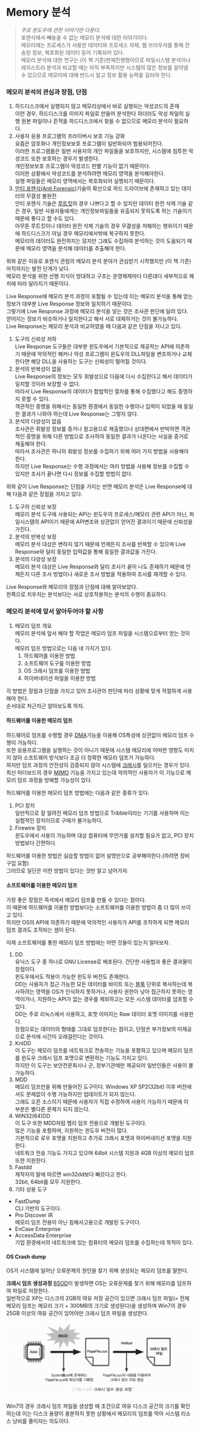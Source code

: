 # Memory 분석
>*주로 윈도우에 관한 이야기만 다룬다.*  
포렌식에서 빼놓을 수 없는 메모리 분석에 대한 이야기이다.  
메모리에는 프로세스가 사용한 데이터와 프로세스 자체, 웹 브라우저를 통해 전송된 정보, 복호화된 데이터 등이 기록되어 있다.  
메모리 분석에 대한 연구는 (이 책 기준)현재진행형이므로 파일시스템 분석이나 레지스트리 분석과 비교할 때는 아직 부족하지만 시스템의 많은 정보를 알아낼 수 있으므로 메모리에 대해 반드시 알고 정보 활용 능력을 길러야 한다.

### 메모리 분석의 관심과 장점, 단점
1. 하드디스크에서 실행되지 않고 메모리상에서 바로 실행되는 악성코드의 존재  
이런 경우, 하드디스크를 이미지 파일로 만들어 분석한다 하더라도 악성 파일의 실행 원본 파일이나 흔적을 하드디스크에서 찾을 수 없으므로 메모리 분석이 필요하다.
2. 사용자 응용 프로그램의 프라이버시 보호 기능 강화  
요즘은 암호화나 개인정보보호 프로그램이 일반화되어 범용되어진다.  
이러한 프로그램들은 일반 사용자의 개인 파일들을 보호하지만, 시스템에 침투한 악성코드 또한 보호하는 경우가 발생한다.   
개인정보보호 프로그램이 악성코드 판별 기능이 없기 때문이다.   
이러한 상황에서 악성코드를 분석하려면 메모리 영역을 분석해야한다.  
실행 파일들은 메모리 영역에서는 복호화되어 실행되기 때문이다.  
3. [안티 포렌식(Anti Forensic)](https://en.wikipedia.org/wiki/Anti-computer_forensics)기술의 확산으로 하드 드라이브에 존재하고 있는 데이터의 무결성 불완전  
안티 포렌식 기술은 [루트킷](https://ko.wikipedia.org/wiki/%EB%A3%A8%ED%8A%B8%ED%82%B7)의 경우 나쁘다고 할 수 있지만 데이터 완전 삭제 기술 같은 경우, 일반 사용자들에게는 개인정보파일들을 유출되지 못하도록 하는 기술이기 때문에 좋다고 할 수도 있다.  
아무튼 루트킷이나 데이터 완전 삭제 기술의 경우 무결성을 저해하는 행위이기 때문에 하드디스크가 아닐 경우 메모리에서밖에 복구하지 못한다.  
메모리의 데이터도 완전하지는 않지만 그래도 수집하여 분석하는 것이 도움되기 때문에 메모리 영역을 분석해 데이터를 추출해야 한다.  

위와 같은 이유로 포렌식 관점의 메모리 분석 분야가 관심받기 시작했지만 (이 책 기준)아직까지는 발전 단계가 낮다.  
메모리 분석을 위한 선행 지식이 방대하고 구조는 운영체제마다 다른데다 세부적으로 패치에 따라 달라지기 때문이다. 
 
Live Response에 메모리 분석 과정이 포함될 수 있는데 이는 메모리 분석을 통해 얻는 정보가 대부분 Live Response 정보와 일치하기 때문이다.  
그렇기에 Live Response 과정에 메모리 분석을 넣는 것은 조사관 판단에 달려 있다.  
얻어지는 정보가 비슷하거나 일치한다고 해서 서로 대체하거는 것이 불가능하다.  
Live Response는 메모리 분석과 비교하였을 때 다음과 같은 단점을 지니고 있다.  

1. 도구의 신뢰성 저하  
Live Response 도구들은 대부분 윈도우에서 기본적으로 제공학는 API에 의존하기 때문에 악의적인 해커나 악성 프로그램이 윈도우의 DLL파일을 변조하거나 교체한다면 해당 DLL을 사용하는 도구는 신뢰성이 떨어질 것이다.
2. 분석의 반복성이 없음  
Live Response의 정보는 모두 휘발성으로 다음에 다시 수집한다고 해서 데이터가 일치할 것이라 보장할 수 없다.  
따라서 Live Response의 데이터가 합법적인 절차를 통해 수집했다고 해도 증명하지 못할 수 있다.  
객관적인 증명을 위해서는 동일한 환경에서 동일한 수행이나 입력이 되었을 때 동일한 결과가 나와야 하는데 Live Response는 그렇지 않다.  
3. 분석의 다양성이 없음  
조사관은 휘발성 정보를 증거나 참고용으로 제출했으나 상대편에서 반박하면 객관적인 증명을 위해 다른 방법으로 조사하여 동일한 결과가 나온다는 사실을 증거로 제출해야 한다.  
따라서 조사관은 하나의 휘발성 정보를 수집하기 위해 여러 가지 방법을 사용해야 한다.  
하지만 Live Response는 수행 과정에서는 여러 방법을 사용해 정보를 수집할 수 있지만 조사가 끝나면 다시 정보를 수집할 방법이 없다.  

위와 같이 Live Response는 단점을 가지는 반면 메모리 분석은 Live Response에 대해 다음과 같은 장점을 가지고 있다.  

1. 도구의 신뢰성 보장  
메모리 분석 도구에 사용되는 API는 윈도우의 프로세스/메모리 관련 API가 아닌, 파일시스템의 API이기 때문에 API변조와 상관없이 얻어진 결과이기 때문에 신뢰성을 가진다.  
2. 분석의 반복성 보장  
메모리 분석 대상은 변하지 않기 때문에 언제든지 조사를 반복할 수 있으며 Live Response와 달리 동일한 입력값을 통해 동일한 결과값을 가진다.  
3. 분석의 다양성 보장  
메모리 분석 대상은 Live Response와 달리 조사가 끝이 나도 존재하기 때문에 언제든지 다른 조사 방법이나 새로운 조사 방법을 적용하여 조사를 재개할 수 있다.  

Live Response와 메모리의 장점과 단점에 대해 알아보았다.  
한쪽으로 치우치는 분석보다는 서로 상호작용하는 분석의 수행이 중요하다.  

### 메모리 분석에 앞서 알아두어야 할 사항  
1. 메모리 덤프 개요  
메모리 분석에 앞서 해야 할 작업은 메모리 덤프 파일을 시스템으로부터 얻는 것이다.  
메모리 덤프 방법으로는 다음 네 가지가 있다.
    1. 하드웨어를 이용한 방법
    2. 소프트웨어 도구를 이용한 방법
    3. OS 크래시 덤프를 이용한 방법 
    4. 하이버네이션 파일을 이용한 방법  

각 방법은 장점과 단점을 가지고 있어 조사관의 판단에 따라 상황에 맞게 적절하게 사용해야 한다.  
순서대로 차근차근 알아보도록 하자.  

#### 하드웨어를 이용한 메모리 덤프  
하드웨어로 덤프를 수행할 경우 [DMA](https://ko.wikipedia.org/wiki/%EC%A7%81%EC%A0%91_%EB%A9%94%EB%AA%A8%EB%A6%AC_%EC%A0%91%EA%B7%BC)기능을 이용해 OS특성에 상관없이 메모리 덤프 수행이 가능하다.  
또한 응용프로그램을 실행하는 것이 아니기 때문에 시스템 메모리에 어떠한 영향도 미치지 않아 소프트웨어 방식보다 조금 더 정확한 메모리 덤프가 가능하다.  
하지만 덤프 과정의 안전성이 검증되지 않아 시스템에 [크래시](https://ko.wikipedia.org/wiki/%EC%B6%A9%EB%8F%8C_(%EC%BB%B4%ED%93%A8%ED%8C%85))를 일으키는 경우가 있다.  
최신 마더보드의 경우 [MIMO](https://ko.wikipedia.org/wiki/MIMO) 기능을 가지고 있는데 악의적인 사용자가 이 기능으로 메모리 덤프 과정을 방해할 가능성이 있다.  

하드웨어를 이용한 메모리 덤프 방법에는 다음과 같은 종류가 있다.  

1. PCI 장치  
일반적으로 잘 알려진 메모리 덤프 방법으로 Tribble이라는 기기를 사용하며 이는 실험적인 장치이므로 구매가 불가능하다.  
2. Firewire 장치  
윈도우에서 사용이 가능하며 대상 컴퓨터에 무언가를 설치할 필요가 없고, PCI 장치 방법보다 간편하다.

하드웨어를 이용한 방법은 실습할 방법이 없어 설명만으로 공부해야한다.(하려면 장비 구입 요함)  
그러므로 일단은 이런 방법이 있다는 것만 알고 넘어가자.  

#### 소프트웨어를 이용한 메모리 덤프
가장 좋은 장점은 즉석에서 메모리 덤프를 만들 수 있다는 점이다.  
이 때문에 하드웨어를 이용한 방법보다는 소프트웨어를 이용한 방법이 좀 더 많이 쓰이고 있다.  
하지만 OS의 API에 의존하기 때문에 악의적인 사용자가 API를 조작하게 되면 메모리 덤프 결과도 조작되는 셈이 된다.  

이제 소프트웨어를 통한 메모리 덤프 방법에는 어떤 것들이 있는지 알아보자.   

1. DD  
유닉스 도구 중 하나로 GNU License로 배포된다. 간단한 사용법과 좋은 결과물이 장점이다.  
윈도우에서도 적용이 가능한 윈도우 버전도 존재한다.  
DD는 사용자가 접근 가능한 모든 데이터를 바이트 또는 [블록](https://ko.wikipedia.org/wiki/%EB%B8%94%EB%A1%9D_(%EC%BB%B4%ED%93%A8%ED%8C%85)) 단위로 복사하는데 복사하려는 영역을 OS가 인식하지 못하거나, 사용자 권한이 낮아 접근하지 못하는 영역이거나, 지원하는 API가 없는 경우를 제외하고는 모든 시스템 데이터를 덤프할 수 있다.  
DD는 주로 리눅스에서 사용하고, 포맷 이미지는 Raw 데이터 포맷 이미지를 사용한다.  
장점으로는 데이터의 형태를 그대로 덤프한다는 점이고, 단점은 부가정보의 미제공으로 분석에 시간이 오래걸린다는 것이다.  
2. KntDD  
이 도구는 메모리 덤프를 네트워크로 전송하는 기능을 포함하고 있으며 메모리 덤프를 윈도우 크래시 덤프 포맷으로 변환하는 기능도 가지고 있다.  
하지만 이 도구는 보안전문회사나 군, 정부기관에만 제공되어 일반인들은 사용이 불가능하다.  
3. MDD  
메모리 덤프만을 위해 만들어진 도구이다. Windows XP SP2(32bit) 이후 버전에서도 문제없이 수행 가능하지만 업데이트가 되지 않는다.  
그래도 오픈 소스이기 때문에 사용자가 직접 수정하여 사용이 가능하기 때문에 이 부분은 별다른 문제가 되지 않는다.  
4. WIN32(64)DD  
이 도구 또한 MDD처럼 멤리 덤프 전용으로 개발된 도구이다.  
많은 기능을 포함하며, 지원하는 윈도우 버전이 많다.  
기본적으로 로우 포맷을 지원하고 추가로 크래시 포맷과 하이버네이션 포맷을 지원한다.  
네트워크 전송 기능도 가지고 있으며 64bit 시스템 지원과 4GB 이상의 메모리 덤프 또한 지원한다.  
5. Fastdd  
제작자의 말에 따르면 win32dd보다 빠르다고 한다.  
32bit, 64bit를 모두 지원한다.  
6. 기타 상용 도구  
 * FastDump  
CLI 기반의 도구이다.  
 * Pro Discover IR  
메모리 덤프 전용이 아닌 침해사고용으로 개발된 도구이다.  
 * EnCase Enterprise
 * AccessData Enterprise  
기업 환경에서의 네트워크에 있는 컴퓨터의 메모리 덤프를 수집하는데 목적이 있다.  

#### OS Crash dump  
OS가 시스템에 일어난 오류문제의 원인을 찾기 위해 생성되는 메모리 덤프를 말한다.  

__크래시 덤프 생성과정__
[BSOD](https://en.wikipedia.org/wiki/Blue_Screen_of_Death)이 발생하면 OS는 오류문제를 찾기 위해 메모리를 덤프하여 파일로 저장한다.  
일반적으로 XP는 디스크의 2GB의 여유 저장 공간이 있으면 크래시 덤프 파일(= 전체 메모리 덤프는 메모리 크기 + 300MB의 크기로 생성된다)을 생성하며 Win7의 경우 25GB 이상의 여유 공간이 있어야만 크래시 덤프 파일을 생성한다.  

![HowToMakeCrashDump](https://github.com/RaGoon1222/antirootDigitalForensic/blob/master/week_1/img/HowToMakeCrashDump.PNG?raw=true)

Win7의 경우 크래시 덤프 파일을 생성할 때 조건으로 여유 디스크 공간의 크기를 확인하는데 이는 디스크 용량이 충분하지 못한 상황에서 메모리의 덤프를 막아 시스템 리소스 낭비를 줄이자는 의도이다.  
